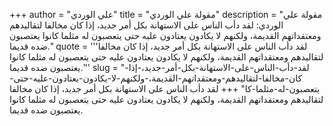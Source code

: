 +++
author = "علي الوردي"
title = "مقولة علي الوردي"
description = "مقولة علي الوردي: لقد دأب الناس على الاستهانة بكل أمر جديد، إذا كان مخالفا لتقاليدهم ومعتقداتهم القديمة، ولكنهم لا يكادون يعتادون عليه حتى يتعصبون له مثلما كانوا يعتصبون ضده قديما."
quote = '''لقد دأب الناس على الاستهانة بكل أمر جديد، إذا كان مخالفا لتقاليدهم ومعتقداتهم القديمة، ولكنهم لا يكادون يعتادون عليه حتى يتعصبون له مثلما كانوا يعتصبون ضده قديما.'''
slug = "لقد-دأب-الناس-على-الاستهانة-بكل-أمر-جديد،-إذا-كان-مخالفا-لتقاليدهم-ومعتقداتهم-القديمة،-ولكنهم-لا-يكادون-يعتادون-عليه-حتى-يتعصبون-له-مثلما-كا"
+++
لقد دأب الناس على الاستهانة بكل أمر جديد، إذا كان مخالفا لتقاليدهم ومعتقداتهم القديمة، ولكنهم لا يكادون يعتادون عليه حتى يتعصبون له مثلما كانوا يعتصبون ضده قديما.
